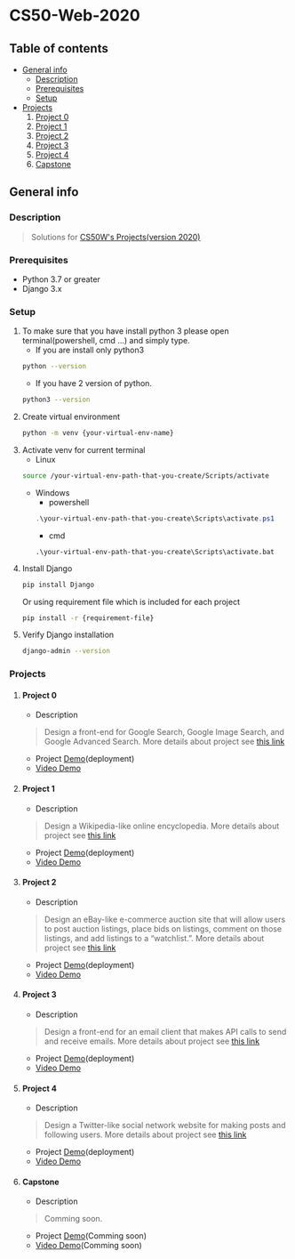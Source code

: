 # CS50-Web-2020

## Table of contents

* [General info](#general-info)
  * [Description](#description)
  * [Prerequisites](#prerequisites)
  * [Setup](#setup) 
* [Projects](#projects)
  1. [Project 0](#project-0)
  2. [Project 1](#project-1)
  3. [Project 2](#project-2)
  4. [Project 3](#project-3)
  5. [Project 4](#project-4)
  6. [Capstone](#capstone)

## General info

### Description
   > Solutions for [CS50W's Projects(version 2020)](https://cs50.harvard.edu/web/2020/)

### Prerequisites
   * Python 3.7 or greater
   * Django 3.x

### Setup 
1. To make sure that you have install python 3 please open terminal(powershell, cmd ...) and simply type.
   * If you are install only python3
   ```bash
   python --version
   ```
   * If you have 2 version of python.
   ```bash
   python3 --version
   ```
2. Create virtual environment
   ```bash
   python -m venv {your-virtual-env-name}
   ```
3. Activate venv for current terminal
   * Linux
   ```bash
   source /your-virtual-env-path-that-you-create/Scripts/activate
   ```
   * Windows
      * powershell
      ```powershell
      .\your-virtual-env-path-that-you-create\Scripts\activate.ps1
      ```
      * cmd
      ```batch
      .\your-virtual-env-path-that-you-create\Scripts\activate.bat
      ```
4. Install Django
   ```sh
   pip install Django
   ```
   Or using requirement file which is included for each project
   ```sh
   pip install -r {requirement-file}
   ```
5. Verify Django installation
   ```sh
   django-admin --version 
   ```
      
### Projects

1. #### Project 0
   * Description
   > Design a front-end for Google Search, Google Image Search, and Google Advanced Search. More details about project see [this link](https://cs50.harvard.edu/web/2020/projects/0/search/)
   * Project [Demo](https://search-cs50-web.herokuapp.com/)(deployment)
   * [Video Demo](https://www.youtube.com/watch?v=NIXez8okMbs)
 
2. #### Project 1 
   * Description
   > Design a Wikipedia-like online encyclopedia. More details about project see [this link](https://cs50.harvard.edu/web/2020/projects/1/wiki/)
   * Project [Demo](https://wiki-clone-cs50w.herokuapp.com/)(deployment)
   * [Video Demo](https://www.youtube.com/watch?v=qYIjgQsfsfg)

3. #### Project 2
   * Description
   > Design an eBay-like e-commerce auction site that will allow users to post auction listings, place bids on listings, comment on those listings, and add listings to a “watchlist.”. More details about project see [this link](https://cs50.harvard.edu/web/2020/projects/2/commerce/)
   * Project [Demo](https://commerce-50w.herokuapp.com/)(deployment)
   * [Video Demo](https://www.youtube.com/watch?v=sN0wIE_tghw)

4. #### Project 3
   * Description
   > Design a front-end for an email client that makes API calls to send and receive emails. More details about project see [this link](https://cs50.harvard.edu/web/2020/projects/3/mail/)
   * Project [Demo](https://cs50w-simple-mail-app.herokuapp.com/)(deployment)
   * [Video Demo](https://www.youtube.com/watch?v=rbipMVPtDQE)

5. #### Project 4
   * Description
   > Design a Twitter-like social network website for making posts and following users. More details about project see [this link](https://cs50.harvard.edu/web/2020/projects/4/network/)
   * Project [Demo](https://network-cs50-web.herokuapp.com/)(deployment)
   * [Video Demo](https://www.youtube.com/watch?v=mZwGtA9GS_E)

6. #### Capstone
   * Description
   > Comming soon.
   * Project [Demo](.)(Comming soon)
   * [Video Demo](.)(Comming soon)
